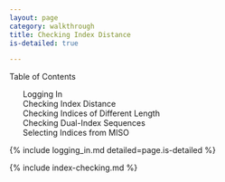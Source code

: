 ```yaml
---
layout: page
category: walkthrough
title: Checking Index Distance
is-detailed: true

---
```


<div id="toc">
Table of Contents
<ol>
    <li><a href="#logging_in">Logging In</a></li>
    <li><a href="#index-distance-simple">Checking Index Distance</a></li>
    <li><a href="#index-distance-length">Checking Indices of Different Length</a></li>
    <li><a href="#index-distance-dual">Checking Dual-Index Sequences</a></li>
    <li><a href="#index-distance-miso">Selecting Indices from MISO</a></li>
</ol>
</div>

<a name="login"/>

{% include logging_in.md detailed=page.is-detailed %}

{% include index-checking.md %}

